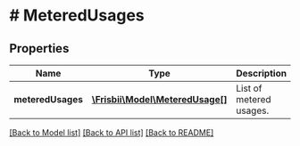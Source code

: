 # # MeteredUsages

## Properties

Name | Type | Description | Notes
------------ | ------------- | ------------- | -------------
**meteredUsages** | [**\Frisbii\Model\MeteredUsage[]**](MeteredUsage.md) | List of metered usages. |

[[Back to Model list]](../../README.md#models) [[Back to API list]](../../README.md#endpoints) [[Back to README]](../../README.md)
